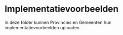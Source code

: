 # Implementatievoorbeelden

In deze folder kunnen Provincies en Gemeenten hun implementatievoorbeelden uploaden. 

